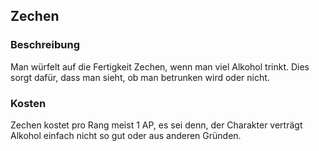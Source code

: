 ## Zechen

### Beschreibung

Man würfelt auf die Fertigkeit Zechen, wenn man viel Alkohol trinkt. Dies sorgt dafür, dass man sieht, ob man betrunken wird oder nicht.

### Kosten

Zechen kostet pro Rang meist 1 AP, es sei denn, der Charakter verträgt Alkohol einfach nicht so gut oder aus anderen Gründen.
